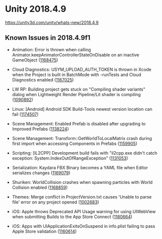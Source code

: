 # Unity 2018.4.9
https://unity3d.com/unity/whats-new/2018.4.9

## Known Issues in 2018.4.9f1

<ul>
<li><p>Animation:  Error is thrown when calling Animator.keepAnimatorControllerStateOnDisable on an inactive GameObject (<a href="https://issuetracker.unity3d.com/issues/animation-error-is-thrown-when-calling-animator-dot-keepanimatorcontrollerstateondisable-on-an-inactive-gameobject">1168475</a>)</p></li>
<li><p>Cloud Diagnostics: USYM_UPLOAD_AUTH_TOKEN is thrown in Xcode when the Project is built in BatchMode with -runTests and Cloud Diagnostics enabled (<a href="https://issuetracker.unity3d.com/issues/usym-upload-auth-token-is-thrown-in-xcode-when-the-project-is-built-in-batchmode-with-runtests-and-cloud-diagnostics-enabled">1167025</a>)</p></li>
<li><p>LW RP: Building project gets stuck on "Compiling shader variants" dialog when Lightweight Render Pipeline/Lit shader is compiling (<a href="https://issuetracker.unity3d.com/issues/building-project-gets-stuck-on-compiling-shader-variants-dialog-when-lightweight-render-pipeline-slash-lit-shader-is-compiling">1090892</a>)</p></li>
<li><p>Linux: [Android] Android SDK Build-Tools newest version location can fail (<a href="https://issuetracker.unity3d.com/issues/linux-building-process-fails-when-android-sdk-build-tools-versions-28-dot-0-2-and-28-dot-0-3-are-both-installed">1174507</a>)</p></li>
<li><p>Scene Management: Enabled Prefab is disabled after upgrading to Improved Prefabs (<a href="https://issuetracker.unity3d.com/issues/enabled-prefab-is-disabled-after-upgrading-to-improved-prefabs">1138224</a>)</p></li>
<li><p>Scene Management: Transform::GetWorldToLocalMatrix  crash during first import when accessing Components in Prefabs (<a href="https://issuetracker.unity3d.com/issues/transform-getworldtolocalmatrix-crash-during-first-import-when-accessing-components-in-prefabs">1159905</a>)</p></li>
<li><p>Scripting: [IL2CPP] Development build fails with "il2cpp.exe didn't catch exception: System.IndexOutOfRangeException" (<a href="https://issuetracker.unity3d.com/issues/il2cpp-development-build-fails-with-il2cpp-dot-exe-didnt-catch-exception-system-dot-indexoutofrangeexception">1131053</a>)</p></li>
<li><p>Serialization: Kaydara FBX Binary becomes a YAML file when Editor serializes changes (<a href="https://issuetracker.unity3d.com/issues/kaydara-fbx-binary-becomes-a-yaml-file-when-editor-serializes-changes">1169079</a>)</p></li>
<li><p>Shuriken: WorldCollision crashes when spawning particles with World Collision enabled (<a href="https://issuetracker.unity3d.com/issues/worldcollision-crashes-when-spawning-particles-with-world-collision-enabled">1168859</a>)</p></li>
<li><p>Themes: Merge conflict in ProjectVersion.txt causes 'Unable to parse file' error on any project opened (<a href="https://issuetracker.unity3d.com/issues/merge-conflict-in-projectversion-dot-txt-causes-unable-to-parse-file-error-on-any-project-opened">1002683</a>)</p></li>
<li><p>iOS:  Apple throws Deprecated API Usage warning for using UIWebView when submitting Builds to the App Store Connect (<a href="https://issuetracker.unity3d.com/issues/ios-apple-throws-deprecated-api-usage-warning-for-using-uiwebview-when-submitting-builds-to-the-app-store-connect">1180664</a>)</p></li>
<li><p>iOS:  Apps with UIApplicationExitsOnSuspend in info.plist failing to pass Apple Store validation (<a href="https://issuetracker.unity3d.com/issues/ios-apps-with-uiapplicationexitsonsuspend-in-info-dot-plist-failing-to-pass-apple-store-validation">1160614</a>)</p></li>
</ul>

